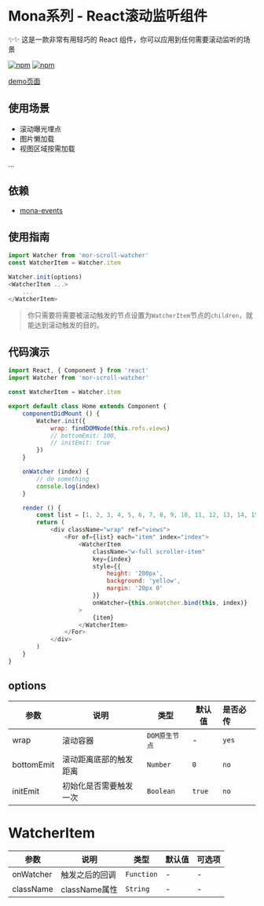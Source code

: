 # Mona系列 - React滚动监听组件

✨✨ 这是一款非常有用轻巧的 React 组件，你可以应用到任何需要滚动监听的场景

[![npm](https://img.shields.io/npm/v/mor-scroll-watcher.svg?style=flat-square)](https://www.npmjs.com/package/mor-scroll-watcher) [![npm](https://img.shields.io/npm/dt/mor-scroll-watcher.svg?style=flat-square)](https://www.npmjs.com/package/mor-scroll-watcher) 

[demo页面](https://func-star.github.io/mor-scroll-watcher/)

## 使用场景

- 滚动曝光埋点
- 图片懒加载
- 视图区域按需加载

...


## 依赖

- [mona-events](https://www.npmjs.com/package/mona-events)


## 使用指南
```js
import Watcher from 'mor-scroll-watcher'
const WatcherItem = Watcher.item

Watcher.init(options)
<WatcherItem ...>
	...
</WatcherItem>
```

> 你只需要将需要被滚动触发的节点设置为`WatcherItem`节点的`children`，就能达到滚动触发的目的。


## 代码演示
```js
import React, { Component } from 'react'
import Watcher from 'mor-scroll-watcher'

const WatcherItem = Watcher.item

export default class Home extends Component {
	componentDidMount () {
		Watcher.init({
			wrap: findDOMNode(this.refs.views)
			// bottomEmit: 100,
			// initEmit: true
		})
	}

	onWatcher (index) {
		// do something
		console.log(index)
	}

	render () {
		const list = [1, 2, 3, 4, 5, 6, 7, 8, 9, 10, 11, 12, 13, 14, 15]
		return (
			<div className="wrap" ref="views">
				<For of={list} each="item" index="index">
					<WatcherItem
						className="w-full scroller-item"
						key={index}
						style={{
							height: '200px',
							background: 'yellow',
							margin: '20px 0'
						}}
						onWatcher={this.onWatcher.bind(this, index)}
					>
						{item}
					</WatcherItem>
				</For>
			</div>
		)
	}
}

```

## options

| 参数 | 说明 | 类型 | 默认值 | 是否必传 |
| --- | --- | --- | --- | :-- |
| wrap | 滚动容器 | `DOM原生节点` | - | `yes` |
| bottomEmit | 滚动距离底部的触发距离 | `Number` | `0` | `no` |
| initEmit | 初始化是否需要触发一次 | `Boolean` | `true` | `no` |

# WatcherItem

| 参数 | 说明 | 类型 | 默认值 | 可选项 |
| --- | --- | --- | --- | :-- |
| onWatcher | 触发之后的回调 | `Function` | - | - |
| className | className属性 | `String` | - | - |
